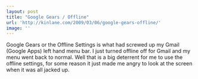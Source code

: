 ```yaml
---
layout: post
title: "Google Gears / Offline"
url: 'http://kinlane.com/2009/03/06/google-gears-offline/'
image: ''
---
```


Google Gears or the Offline Settings is what had screwed up my Gmail (Google Apps) left hand menu bar. I just turned offline off for Gmail and my menu went back to normal. Well that is a big deterrent for me to use the offline settings, for some reason it just made me angry to look at the screen when it was all jacked up.